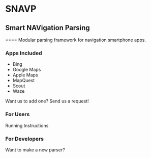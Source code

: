 # SNAVP 
## Smart NAVigation Parsing
====
Modular parsing framework for navigation smartphone apps.


### Apps Included
* Bing
* Google Maps
* Apple Maps
* MapQuest
* Scout
* Waze


Want us to add one? Send us a request!

### For Users
Running Instructions


### For Developers
Want to make a new parser?

